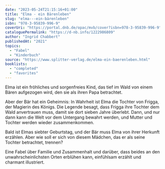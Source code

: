 ```yaml
---
date: "2023-05-24T21:15:16+01:00"
title: "Elma - ein Bärenleben"
slug: "elma---ein-bärenleben"
isbn: "978-3-95839-996-9"
coverUri: "https://portal.dnb.de/opac/mvb/cover?isbn=978-3-95839-996-9"
cataloguePermalink: "https://d-nb.info/1222986809"
author: "Ingrid Chabbert"
publishedAt: "2021"
topics:
  - "Fabel"
  - "Kinderbuch"
source: "https://www.splitter-verlag.de/elma-ein-baerenleben.html"
booklists:
  - "completed"
  - "favorites"
---
```

Elma ist ein fröhliches und sorgenfreies Kind, das tief im Wald von einem Bären 
aufgezogen wird, den sie als ihren Papa betrachtet.

Aber der Bär hat ein Geheimnis: In Wahrheit ist Elma die Tochter von Frigga, der 
Magierin des Königs. Die Legende besagt, dass Frigga ihre Tochter dem Wald 
anvertrauen muss, damit sie dort sieben Jahre überlebt. Dann, und nur dann kann
die Welt vor dem Untergang bewahrt werden, und Mutter und Tochter werden wieder 
zusammenkommen.

Bald ist Elmas siebter Geburtstag, und der Bär muss Elma von ihrer Herkunft 
erzählen. Aber wie soll er sich von diesem Mädchen, das er als seine Tochter 
betrachtet, trennen?

Eine Fabel über Familie und Zusammenhalt und darüber, dass beides an den 
unwahrscheinlichsten Orten erblühen kann, einfühlsam erzählt und charmant 
illustriert.